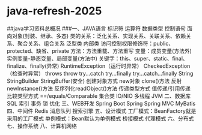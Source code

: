 # java-refresh-2025
##java学习资料总概况
	###一、JAVA语言
		标识符
		运算符
		数据类型
		控制语句
		面向对象(封装、继承、多态)
		类的关系：泛化关系、实现关系、关联关系、依赖关系、聚合关系、组合关系
		泛型类
		内部类
		访问控制权限修饰符：public、protected、缺省、private
		方法：方法重载、方法重写
		变量：成员变量(方法外)实例变量-静态变量、局部变量(方法中)
		关键字：this、super、static、final、finalize、finally(异常)
							RuntimeException（运行时异常）
							CheckedException（检查时异常）
							throws
							throw
							try...catch
								try...finally
									try...catch...finally
				String
				StringBuilder
					StringBuffer(安全)
			创建对象方式
				new对象
				clone()方法
				反射newInstance()方法
				反序列化readObject()方法
			传递类型方式
				值传递/引用传递
			比较类型方式
				==/equals/Comparable
		集合类
		IO/NIO
		多线程
		JVM
	二、数据库
		SQL
		索引
		事务
		锁
		优化
	三、WEB开发
		Spring Boot
		Spring
		Spring MVC
		MyBatis
	四、中间件
		Redis
		消息队列
		搜索引擎
	五、设计模式
		工厂模式：BeanFactory就是采用的工厂模式
		单例模式：Bean默认为单例模式
		桥接模式
		代理模式
	六、分布式
	七、操作系统
	八、计算机网络
